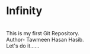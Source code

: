 # Infinity
<br>
This is my first Git Repository.
<br>
Author- Tawmeen Hasan Hasib.
<br>
Let's do it......


